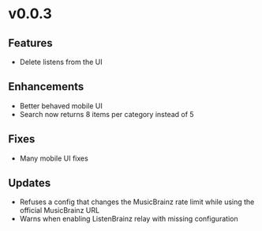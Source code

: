 # v0.0.3
## Features
- Delete listens from the UI

## Enhancements
- Better behaved mobile UI
- Search now returns 8 items per category instead of 5

## Fixes
- Many mobile UI fixes

## Updates
- Refuses a config that changes the MusicBrainz rate limit while using the official MusicBrainz URL
- Warns when enabling ListenBrainz relay with missing configuration